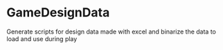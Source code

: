 # GameDesignData
 
Generate scripts for design data made with excel and binarize the data to load and use during play
